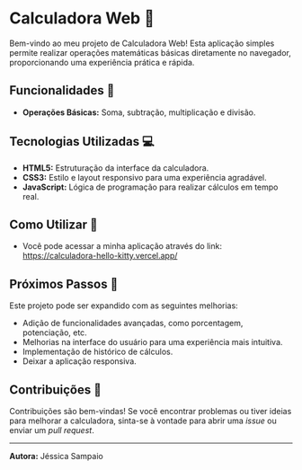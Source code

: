 # Calculadora Web 🧮

Bem-vindo ao meu projeto de Calculadora Web! Esta aplicação simples permite realizar operações matemáticas básicas diretamente no navegador, proporcionando uma experiência prática e rápida.

## Funcionalidades 🚀

- **Operações Básicas:** Soma, subtração, multiplicação e divisão.

## Tecnologias Utilizadas 💻

- **HTML5:** Estruturação da interface da calculadora.
- **CSS3:** Estilo e layout responsivo para uma experiência agradável.
- **JavaScript:** Lógica de programação para realizar cálculos em tempo real.

## Como Utilizar 📝

- Você pode acessar a minha aplicação através do link: https://calculadora-hello-kitty.vercel.app/

## Próximos Passos 🚧

Este projeto pode ser expandido com as seguintes melhorias:

- Adição de funcionalidades avançadas, como porcentagem, potenciação, etc.
- Melhorias na interface do usuário para uma experiência mais intuitiva.
- Implementação de histórico de cálculos.
- Deixar a aplicação responsiva.

## Contribuições 🤝

Contribuições são bem-vindas! Se você encontrar problemas ou tiver ideias para melhorar a calculadora, sinta-se à vontade para abrir uma *issue* ou enviar um *pull request*.

---

**Autora:** Jéssica Sampaio
